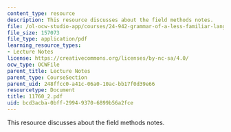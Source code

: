 ```yaml
---
content_type: resource
description: This resource discusses about the field methods notes.
file: /ol-ocw-studio-app/courses/24-942-grammar-of-a-less-familiar-language-spring-2003/bcd3acba0bff299493706899b56a2fce_11760_2.pdf
file_size: 157073
file_type: application/pdf
learning_resource_types:
- Lecture Notes
license: https://creativecommons.org/licenses/by-nc-sa/4.0/
ocw_type: OCWFile
parent_title: Lecture Notes
parent_type: CourseSection
parent_uid: 248ffcc0-a41c-06a0-10ac-bb17f0d39e66
resourcetype: Document
title: 11760_2.pdf
uid: bcd3acba-0bff-2994-9370-6899b56a2fce
---
```

This resource discusses about the field methods notes.